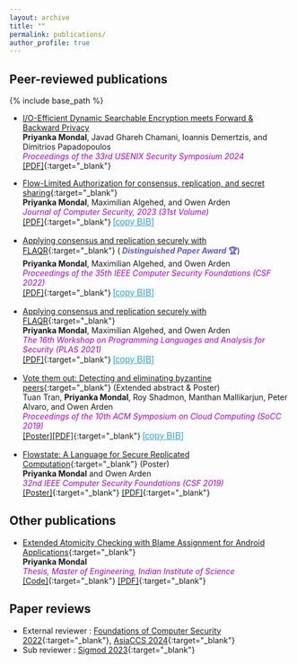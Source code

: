 ```yaml
---
layout: archive
title: ""
permalink: publications/
author_profile: true
---
```


<style>		
       button {
	    width: 80px;
	    height: 20px;
	    background-color:Azure;/*#87CEEB;/*#008CBA;*/
	    color: #4B9CD3;/*#00BFFF;/*#318CE7;/*#89CFF0;*/
            border-color:White;
            font-size: 16px;
            font-weight: 400;
            padding: 0px;
            border: 0px;
	    text-decoration: underline;
	}    
        button:active {
        	background-color: Cyan;
                color: Black;
	}
        .dontPrint {
               display:none;
        }
</style>

## Peer-reviewed publications
<!--You can also find my published articles on [Google Scholar](https://scholar.google.com/citations?user=xHRP7lkAAAAJ&hl=en){:target="_blank"} -->
{% include base_path %}

- [I/O-Efficient Dynamic Searchable Encryption meets Forward & Backward Privacy]()<br>
**Priyanka Mondal**, Javad Ghareh Chamani, Ioannis Demertzis, and Dimitrios Papadopoulos <br>
<i> <font color="Burgundy"> Proceedings of the 33rd USENIX Security Symposium 2024 </font> </i> <br>
[[PDF]](https://priyanka-mondal.github.io/FLAQRJCS.pdf){:target="_blank"}

- [Flow-Limited Authorization for consensus, replication, and secret sharing](https://content.iospress.com/articles/journal-of-computer-security/jcs230048){:target="_blank"}<br>
**Priyanka Mondal**, Maximilian Algehed, and Owen Arden <br>
<i> <font color="Burgundy"> Journal of Computer Security, 2023 (31st Volume) </font> </i> <br>
  [[PDF]](https://priyanka-mondal.github.io/FLAQRJCS.pdf){:target="_blank"}<button onclick="copyBib('@INPROCEEDINGS{pmondaljcs23,
  author={Mondal, Priyanka and Algehed, Maximilian and Arden, Owen},
  booktitle={31st Volume of Journal of Computer Security, Issue 5}, 
  title={Flow-Limited Authorization for consensus, replication, and secret sharing}, 
  year={2023},
  volume={5},
  number={},
  pages={615-645},
  doi={10.3233/JCS-230048}}')">[copy BIB]</button>

- [Applying consensus and replication securely with FLAQR](https://ieeexplore.ieee.org/document/9919637){:target="_blank"} (<b> <font color="SlateBlue"> <i> Distinguished Paper Award </i> 🏆</font></b>) <br>
**Priyanka Mondal**, Maximilian Algehed, and Owen Arden <br>
<i> <font color="Burgundy"> Proceedings of the 35th IEEE Computer Security Foundations (CSF 2022) </font> </i> <br>
[[PDF]](https://priyanka-mondal.github.io/FLAQR_official.pdf){:target="_blank"}<button onclick="copyBib('@INPROCEEDINGS{9919637,
  author={Mondal, Priyanka and Algehed, Maximilian and Arden, Owen},
  booktitle={2022 IEEE 35th Computer Security Foundations Symposium (CSF)}, 
  title={Applying consensus and replication securely with FLAQR}, 
  year={2022},
  volume={},
  number={},
  pages={163-178},
  doi={10.1109/CSF54842.2022.9919637}}')">[copy BIB]</button>

- [Applying consensus and replication securely with FLAQR](https://plas21.software.imdea.org){:target="_blank"} <br>
**Priyanka Mondal**, Maximilian Algehed, and Owen Arden <br>
<i> <font color="Burgundy"> The 16th Workshop on Programming Languages and Analysis for Security (PLAS 2021) </font> </i> <br>
[[PDF]](https://arxiv.org/abs/2205.04384){:target="_blank"}<button onclick="copyBib('@INPROCEEDINGS{9919637,
  author={Mondal, Priyanka and Algehed, Maximilian and Arden, Owen},
  booktitle={2022 IEEE 35th Computer Security Foundations Symposium (CSF)}, 
  title={Applying consensus and replication securely with FLAQR}, 
  year={2022},
  volume={},
  number={},
  pages={163-178},
  doi={10.1109/CSF54842.2022.9919637}}')">[copy BIB]</button>


- [Vote them out: Detecting and eliminating byzantine peers](https://dl.acm.org/doi/abs/10.1145/3357223.3365442){:target="_blank"} (Extended abstract & Poster)<br>
Tuan Tran, **Priyanka Mondal**, Roy Shadmon, Manthan Mallikarjun, Peter Alvaro, and Owen Arden <br>
<i> <font color="Burgundy"> Proceedings of the 10th ACM Symposium on Cloud Computing (SoCC 2019) </font> </i> <br>
[[Poster]]()[[PDF]](https://priyanka-mondal.github.io/voteThemOut.pdf){:target="_blank"}<button onclick="copyBib('@inproceedings{10.1145/3357223.3365442,
author = {Tran, Tuan and Mondal, Priyanka and Shadmon, Roy and Mallikarjun, Manthan and Alvaro, Peter and Arden, Owen},
title = {Vote Them Out: Detecting and Eliminating Byzantine Peers},
year = {2019},
isbn = {9781450369732},
publisher = {Association for Computing Machinery},
address = {New York, NY, USA},
abstract = {},
booktitle = {Proceedings of the ACM Symposium on Cloud Computing},
pages = {480},
numpages = {1},
location = {Santa Cruz, CA, USA},
series = {SoCC 2019},
doi = {10.1145/3357223.3365442}}')">[copy BIB]</button>

- [Flowstate: A Language for Secure Replicated Computation](https://web.stevens.edu/csf2019/program.html){:target="_blank"} (Poster)<br>
**Priyanka Mondal** and Owen Arden <br>
<i> <font color="Burgundy"> 32nd IEEE Computer Security Foundations (CSF 2019) </font> </i> <br>
[[Poster]](https://priyanka-mondal.github.io/Flowstate_Poster.pdf){:target="_blank"}
[[PDF]](https://priyanka-mondal.github.io/CSF_2019_paper_6.pdf){:target="_blank"}

## Other publications

- [Extended Atomicity Checking with Blame Assignment for
Android Applications](https://priyanka-mondal.github.io/PriyankaMEThesis.pdf){:target="_blank"}<br>
**Priyanka Mondal** <br>
<i> <font color="Burgundy"> Thesis, Master of Engineering, Indian Institute of Science </font> </i> <br>
[[Code]](https://priyanka-mondal.github.io/PriyankaMEThesis.pdf){:target="_blank"}
[[PDF]](https://priyanka-mondal.github.io/PriyankaMEThesis.pdf){:target="_blank"}



## Paper reviews
- External reviewer : [Foundations of Computer Security 2022](https://jnear.github.io/fcs2022/){:target="_blank"}, [AsiaCCS 2024](https://asiaccs2024.sutd.edu.sg){:target="_blank"}
- Sub reviewer : [Sigmod 2023](https://2023.sigmod.org){:target="_blank"}

<script>     
function copyBib(name) 
{
    navigator.clipboard.writeText(name);
}
</script>

